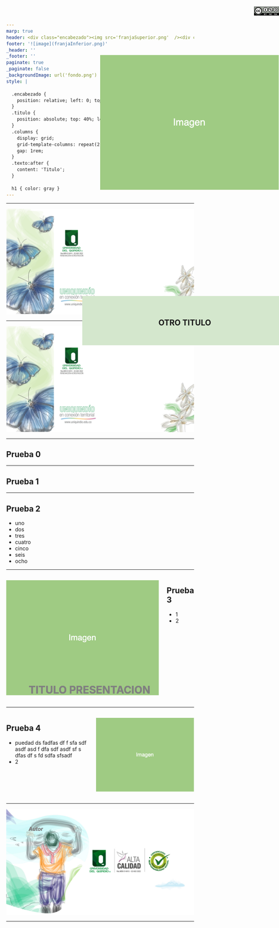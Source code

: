 ```yaml
---
marp: true
header: <div class="encabezado"><img src='franjaSuperior.png'  /><div class="titulo"><h1 class="texto"></h1></div></div>
footer: '![image](franjaInferior.png)' 
_header: '' 
_footer: '' 
paginate: true
_paginate: false
_backgroundImage: url('fondo.png')
style: |

  .encabezado {
    position: relative; left: 0; top:0;display: inline-block; text-align: center;
  }
  .titulo {
    position: absolute; top: 40%; left: 50%; transform: translate(0%, -50%); color: gray;
  }
  .columns {
    display: grid;
    grid-template-columns: repeat(2, minmax(0, 1fr));
    gap: 1rem;
  }
  .texto:after {
    content: 'Titulo';
  }
  
  h1 { color: gray }
---
```


<div style="position: absolute; left: 45%; top:20%; background-color: rgb(212, 231, 205); width: 550px; display:table-cell; text-align: center; padding: 30px 0;">
<b>
<h2>OTRO TITULO</h2>
</b>
</div>

<div style="position: absolute; left: 30%; top:45%; width: 70%; text-align: left"><h1 style="color: gray">TITULO PRESENTACION</h1></div>
<div style="position: absolute; left: 30%; top:55%; width: 70%; text-align: left"><h5 style="color: gray">Autor</h5></div>

<div style="position: absolute; left: 93%; top:10px; ">

![width:80](licencia.png)
</div>

---

<!-- 
_header: ''
_footer: ''
-->

![bg](fondo.png)

<div style="position: absolute; left: 45%; top:20%; background-color: rgb(212, 231, 205); width: 550px; display:table-cell; text-align: center; padding: 30px 0;">
<b>
<h2>OTRO TITULO</h2>
</b>
</div>

<div style="position: absolute; left: 30%; top:45%; width: 70%; text-align: left"><h1 style="color: gray">TITULO PRESENTACION</h1></div>
<div style="position: absolute; left: 30%; top:55%; width: 70%; text-align: left"><h5 style="color: gray">Autor</h5></div>

<div style="position: absolute; left: 93%; top:10px; ">

![width:80](licencia.png)
</div>

---


<!-- 
_header: ''
_footer: ''
-->

![bg](fondo.png)

<div style="position: absolute; left: 45%; top:20%; background-color: rgb(212, 231, 205); width: 550px; display:table-cell; text-align: center; padding: 30px 0;">
<b><h2>OTRO TITULO</h2></b>
</div>

<div style="position: absolute; left: 30%; top:45%; width: 70%; text-align: left"><h1 style="color: gray">TITULO PRESENTACION</h1></div>
<div style="position: absolute; left: 30%; top:55%; width: 70%; text-align: left"><h5 style="color: gray">Autor</h5></div>

<div style="position: absolute; left: 93%; top:10px; ">

![width:80](licencia.png)
</div>

---

<style scoped>
.texto:after {
    content: 'Mi Titulo';
  }
</style>

## Prueba 0

---

<style scoped>
.texto:after {
    content: 'Mi Titulo';
  }
</style>


## Prueba 1

---

<style scoped>
.texto:after {
    content: 'Mi Titulo';
  }
</style>


## Prueba 2

- uno
- dos
- tres
- cuatro
- cinco
- seis
- ocho

<div style="position: absolute; left: 50%; top:140px; ">

![](imagen.png)
</div>

---

<style >
.texto:after {
    content: 'Fijanfo un Titulo';
  }
</style>


<div class="columns">
<div>



![](imagen.png)
</div>
<div>

## Prueba 3

- 1
- 2

</div>
</div>


---

<div class="columns">
<div>

## Prueba 4

- puedad  ds fadfas df f sfa sdf asdf asd f dfa sdf asdf sf s dfas df s fd sdfa sfsadf 
- 2

</div>
<div>

![](imagen.png)

</div>
</div>




---

<!-- 
_header: ''
_footer: '' 
_paginate: false
-->
![bg](gracias.png)


---

<!-- 
_header: ''
_footer: '' 
_paginate: false
_backgroundImage: url('gracias.png')
-->
